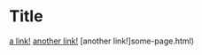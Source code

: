 # Title

[a link!](https://something.com)
[another link!](some-page.html)
[another link!]some-page.html)